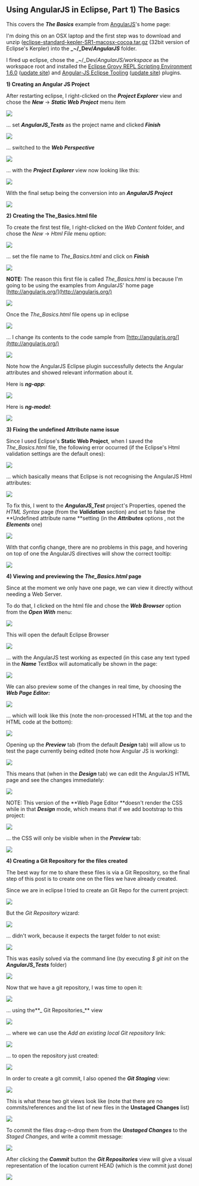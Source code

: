 ## Using AngularJS in Eclipse, Part 1) The Basics

This  covers the _**The Basics**_ example from [AngularJS](http://angularjs.org/http://angularjs.org/)'s home page:  

I'm doing this on an OSX laptop and the first step was to download and unzip ([eclipse-standard-kepler-SR1-macosx-cocoa.tar.gz](http://www.eclipse.org/downloads/download.php?file=/technology/epp/downloads/release/kepler/SR1/eclipse-standard-kepler-SR1-macosx-cocoa.tar.gz) (32bit version of Eclipse's Kerpler) into the **_~/_Dev/_AngularJS_** folder.

I fired up eclipse, chose the _~/_Dev/_AngularJS/workspace_ as the workspace root and installed the [Eclipse Grovy REPL Scripting Environment 1.6.0](https://marketplace.eclipse.org/content/eclipse-grovy-repl-scripting-environment) ([update site](http://eclipse-plugin-builder.azurewebsites.net/)) and [Angular-JS Eclipse Tooling](https://github.com/angelozerr/angularjs-eclipse) ([update site](http://oss.opensagres.fr/angularjs-eclipse/1.0.0-SNAPSHOT/)) plugins.


**1) Creating an Angular JS Project**  

After restarting eclipse, I right-clicked on the **_Project Explorer_** view and chose the **_New_** -> **_Static Web Project_** menu item

![](images/Screen_Shot_2014-02-19_at_16_38_43.png)

... set **_AngularJS_Tests_** as the project name and clicked **_Finish_**

![](images/Screen_Shot_2014-02-19_at_16_39_32.png)

... switched to the **_Web Perspective_**

![](images/Screen_Shot_2014-02-19_at_16_39_57.png)

... with the **_Project Explorer_** view now looking like this:

![](images/Screen_Shot_2014-02-19_at_16_40_53.png)

With the final setup being the conversion into an **_AngularJS Project_**

![](images/Screen_Shot_2014-02-19_at_16_41_04.png)

**2) Creating the The_Basics.html file**  

To create the first test file, I right-clicked on the _Web Content_ folder, and chose the _New_ -> _Html File_ menu option:

![](images/Screen_Shot_2014-02-19_at_16_41_54.png)

... set the file name to *The_Basics.html* and click on **_Finish_**

![](images/Screen_Shot_2014-02-19_at_16_47_16.png)

**NOTE:** The reason this first file is called *The_Basics.html* is because I'm going to be using the examples from AngularJS' home page [http://angularjs.org/](http://angularjs.org/)

![](images/Screen_Shot_2014-02-19_at_16_42_29.png)

Once the *The_Basics.html* file opens up in eclipse

![](images/Screen_Shot_2014-02-19_at_16_49_31.png)

... I change its contents to the code sample from [http://angularjs.org/](http://angularjs.org/)

![](images/Screen_Shot_2014-02-19_at_16_50_25.png)

Note how the AngularJS Eclipse plugin successfully detects the Angular attributes and showed relevant information about it.

Here is **_ng-app_**:

![](images/Screen_Shot_2014-02-19_at_16_50_51.png)

Here is **_ng-model_**:

![](images/Screen_Shot_2014-02-19_at_16_51_08.png)

**3) Fixing the undefined Attribute name issue**  

Since I used Eclipse's **Static Web Project**, when I saved the *The_Basics.html* file, the following error  occurred (if the Eclipse's Html validation settings are the default ones):

![](images/Screen_Shot_2014-02-19_at_16_51_22.png)

... which basically means that Eclipse is not recognising the AngularJS Html attributes:

![](images/Screen_Shot_2014-02-19_at_16_51_27.png)


To fix this, I went to the **_AngularJS_Test_** project's Properties, opened the _HTML Syntax_ page (from the **_Validation_** section) and set to false the **Undefined attribute name **setting (in the **_Attributes_** options , not the **_Elements_** one)  

![](images/Screen_Shot_2014-02-19_at_17_08_36.png)

With that config change, there are no problems in this page, and hovering on top of one the AngularJS directives will show the correct tooltip:

![](images/Screen_Shot_2014-02-19_at_17_09_28.png)

**4) Viewing and previewing the *The_Basics.html* page**

Since at the moment we only have one page, we can view it directly without needing a Web Server.

To do that, I clicked on the html file and chose the **_Web Browser_** option from the **_Open With_** menu:

![](images/Screen_Shot_2014-02-19_at_17_09_41.png)

This will open the default Eclipse Browser

![](images/Screen_Shot_2014-02-19_at_17_10_10.png)

... with the AngularJS test working as expected (in this case any text typed in the **_Name_** TextBox will automatically be shown in the page:

![](images/Screen_Shot_2014-02-19_at_17_10_21.png)

We can also preview some of the changes in real time, by choosing the **_Web Page Editor:_**

![](images/Screen_Shot_2014-02-19_at_17_10_46.png)

... which will look like this (note the non-processed HTML at the top and the HTML code at the bottom):

![](images/Screen_Shot_2014-02-19_at_17_11_04.png)

Opening up the **_Preview_** tab (from the default **_Design_** tab) will allow us to test the page currently being edited (note how Angular JS is working):

![](images/Screen_Shot_2014-02-19_at_17_11_23.png)

This means that (when in the **_Design_** tab) we can edit the AngularJS HTML page and see the changes immediately:

![](images/Screen_Shot_2014-02-19_at_17_12_13.png)

NOTE: This version of the **Web Page Editor **doesn't render the CSS while in that **_Design_** mode, which means that if we add bootstrap to this project:

![](images/Screen_Shot_2014-02-19_at_17_23_58.png)

... the CSS will only be visible when in the **_Preview_** tab:  

![](images/Screen_Shot_2014-02-19_at_17_24_12.png)

**4) Creating a Git Repository for the files created**  

The best way for me to share these files is via a Git Repository, so the final step of this post is to create one on the files we have already created.

Since we are in eclipse I tried to create an Git Repo for the current project:

![](images/Screen_Shot_2014-02-19_at_17_43_58.png)

But the *Git Repository* wizard:  

![](images/Screen_Shot_2014-02-19_at_17_44_24.png)

... didn't work, because it expects the target folder to not exist:

![](images/Screen_Shot_2014-02-19_at_17_48_31.png)

This was easily solved via the command line (by executing _$ git init_ on the **_AngularJS_Tests_** folder)

![](images/Screen_Shot_2014-02-19_at_18_22_10.png)

Now that we have a git repository, I was time to open it:

![](images/Screen_Shot_2014-02-19_at_17_45_45.png)

... using the**_ Git Repositories_** view

![](images/Screen_Shot_2014-02-19_at_17_46_03.png)

... where we can use the _Add an existing local Git repository_ link:

![](images/Screen_Shot_2014-02-19_at_18_22_37.png)

... to open the repository just created:

![](images/Screen_Shot_2014-02-19_at_18_23_07.png)

In order to create a git commit, I also opened the **_Git Staging_** view:

![](images/Screen_Shot_2014-02-19_at_18_24_16.png)

This is what these two git views look like (note that there are no commits/references and the list of new files in the **Unstaged Changes** list)

![](images/Screen_Shot_2014-02-19_at_18_25_20.png)

To commit the files drag-n-drop them from the **_Unstaged Changes_** to the _Staged Changes_, and write a commit message:

![](images/Screen_Shot_2014-02-19_at_18_25_49.png)

After clicking the **_Commit_** button the **_Git Repositories_** view will give a visual representation of the location current HEAD (which is the commit just done)

![](images/Screen_Shot_2014-02-19_at_18_26_06.png)
